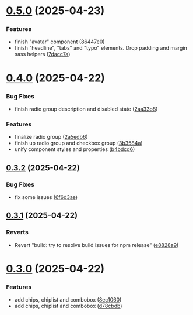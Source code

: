 # [0.5.0](https://github.com/HAWK-Digital-Environments/hawk-svelte-components/compare/v0.4.0...v0.5.0) (2025-04-23)


### Features

* finish "avatar" component ([86447e0](https://github.com/HAWK-Digital-Environments/hawk-svelte-components/commit/86447e054b642e70869f16a694e09d4c5c96a77f))
* finish "headline", "tabs" and "typo" elements. Drop padding and margin sass helpers ([7dacc7a](https://github.com/HAWK-Digital-Environments/hawk-svelte-components/commit/7dacc7ac711de37d53cea1fe1679fd1891da6ca6))



# [0.4.0](https://github.com/HAWK-Digital-Environments/hawk-svelte-components/compare/v0.3.2...v0.4.0) (2025-04-22)


### Bug Fixes

* finish radio group description and disabled state ([2aa33b8](https://github.com/HAWK-Digital-Environments/hawk-svelte-components/commit/2aa33b8641ce95c25fdb78ac325969baa0b95d0d))


### Features

* finalize radio group ([2a5edb6](https://github.com/HAWK-Digital-Environments/hawk-svelte-components/commit/2a5edb65f5bad087926f447fa5279e4b1ef6fd8a))
* finish up radio group and checkbox group ([3b3584a](https://github.com/HAWK-Digital-Environments/hawk-svelte-components/commit/3b3584a529fcb381b9e0e0e2028650b38740e089))
* unify component styles and properties ([b4bdcd6](https://github.com/HAWK-Digital-Environments/hawk-svelte-components/commit/b4bdcd6d11a28d695088762d3389dd29bbcb8060))



## [0.3.2](https://github.com/HAWK-Digital-Environments/hawk-svelte-components/compare/v0.3.1...v0.3.2) (2025-04-22)


### Bug Fixes

* fix some issues ([6f6d3ae](https://github.com/HAWK-Digital-Environments/hawk-svelte-components/commit/6f6d3aed09848bc29c82a005a4bc4bf47767afb8))



## [0.3.1](https://github.com/HAWK-Digital-Environments/hawk-svelte-components/compare/v0.3.0...v0.3.1) (2025-04-22)


### Reverts

* Revert "build: try to resolve build issues for npm release" ([e8828a9](https://github.com/HAWK-Digital-Environments/hawk-svelte-components/commit/e8828a9e76fc8067f229b39da4c4a0db7c01dd15))



# [0.3.0](https://github.com/HAWK-Digital-Environments/hawk-svelte-components/compare/v0.2.0...v0.3.0) (2025-04-22)


### Features

* add chips, chiplist and combobox ([8ec1060](https://github.com/HAWK-Digital-Environments/hawk-svelte-components/commit/8ec1060ff75496944e452b73afaf9819be304a6b))
* add chips, chiplist and combobox ([d78cbdb](https://github.com/HAWK-Digital-Environments/hawk-svelte-components/commit/d78cbdba622dac49836f897b38774fa3293589ee))



